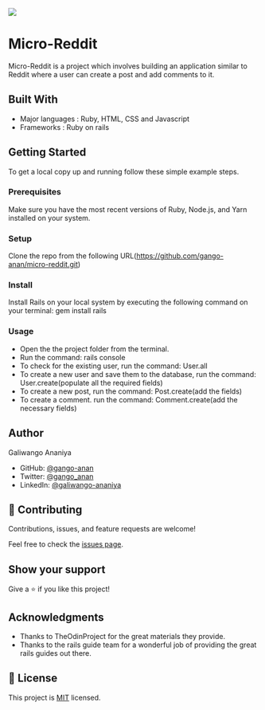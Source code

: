 ![](https://img.shields.io/badge/Microverse-blueviolet)

# Micro-Reddit

Micro-Reddit is a project which involves building an application similar to Reddit where a user can create a post and add comments to it.

## Built With

- Major languages : Ruby, HTML, CSS and Javascript
- Frameworks : Ruby on rails

## Getting Started

To get a local copy up and running follow these simple example steps.

### Prerequisites
Make sure you have the most recent versions of Ruby, Node.js, and Yarn installed on your system.

### Setup
Clone the repo from the following URL(https://github.com/gango-anan/micro-reddit.git)
### Install
Install Rails on your local system by executing the following command on your terminal:
gem install rails
### Usage
- Open the the project folder from the terminal.
- Run the command: rails console
- To check for the existing user, run the command: User.all
- To create a new user and save them to the database, run the command: User.create(populate all the required fields)
- To create a new post, run the command: Post.create(add the fields)
- To create a comment. run the command: Comment.create(add the necessary fields)

## Author

Galiwango Ananiya

- GitHub: [@gango-anan](https://github.com/gango-anan) 
- Twitter: [@gango_anan](https://twitter.com/gango_anan) 
- LinkedIn: [@galiwango-ananiya](https://www.linkedin.com/in/galiwango-ananiya-0800821b4/) 

## 🤝 Contributing

Contributions, issues, and feature requests are welcome!

Feel free to check the [issues page](https://github.com/gango-anan/micro-reddit/issues).

## Show your support

Give a ⭐️ if you like this project!

## Acknowledgments

- Thanks to TheOdinProject for the great materials they provide.
- Thanks to the rails guide team for a wonderful job of providing the great rails guides out there.

## 📝 License

This project is [MIT](https://github.com/gango-anan/micro-reddit/blob/feature-branch/LICENSE) licensed.

